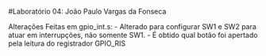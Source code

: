 #Laboratório 04: João Paulo Vargas da Fonseca

Alterações Feitas em gpio_int.s:
	-	Alterado para configurar SW1 e SW2 para atuar em interrupções,
		não somente SW1.
	-	É obtido qual botão foi apertado pela leitura do registrador
		GPIO_RIS